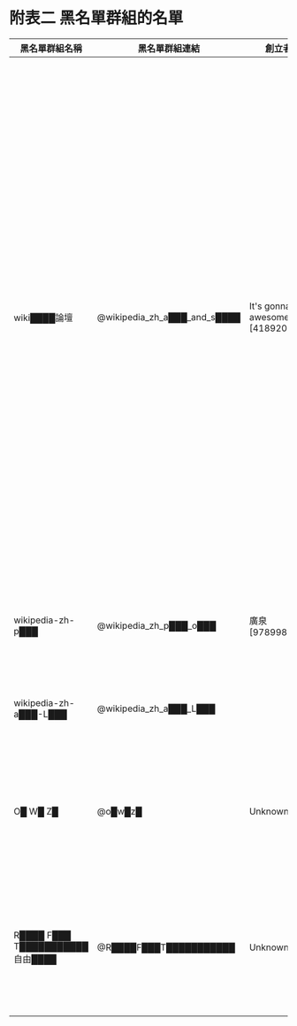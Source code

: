 # 附表二 黑名單群組的名單

| 黑名單群組名稱                  | 黑名單群組連結           | 創立者 | 群組ID   | 理據    |
| ------------------------------- | ---------------------------- | ----- | -------- | --------- |
| wiki████論壇                | @wikipedia_zh_a███_and_s████ | It's gonna be awesome [418920974] |  | 群主屢屢攻擊群員而未有提供理據，屢起紛爭，眾群管無以信賴，決再立群主，唯期限至亦未有交出群組；本群內亦多次溝通，唯均失敗告終；是而決定從此分道揚鑣。 |
| wikipedia-zh-p███            | @wikipedia_zh_p███_o███    | 廣泉 [978998491] | -1001453172019 | 企圖假扮並冒充互聯群之政治群 |
| wikipedia-zh-a███-L███    | @wikipedia_zh_a███_L███    |        |          | 企圖假扮並冒充互聯群 |
| O█ W█ Z█                     | @o█w█z█              | Unknown | -1001316751547 | 惡意攻訐、謾罵中傷、侮辱互聯群成員 |
| R████ F███ T███████████ 自由████ | @R████F███T███████████     | Unknown | -1001258694310 | 惡意攻訐、謾罵中傷、侮辱互聯群成員 |
